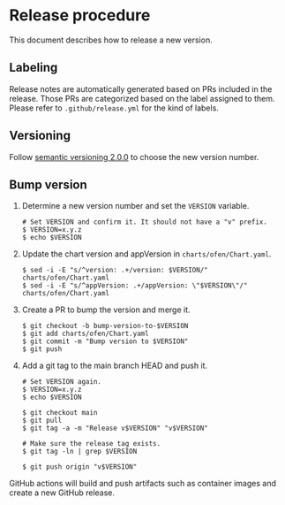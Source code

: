 Release procedure
=================

This document describes how to release a new version.

## Labeling

Release notes are automatically generated based on PRs included in the release.
Those PRs are categorized based on the label assigned to them.
Please refer to `.github/release.yml` for the kind of labels.

## Versioning

Follow [semantic versioning 2.0.0][semver] to choose the new version number.

## Bump version

1. Determine a new version number and set the `VERSION` variable.

    ```console
    # Set VERSION and confirm it. It should not have a "v" prefix.
    $ VERSION=x.y.z
    $ echo $VERSION
    ```

2. Update the chart version and appVersion in `charts/ofen/Chart.yaml`.

    ```console
    $ sed -i -E "s/^version: .+/version: $VERSION/" charts/ofen/Chart.yaml
    $ sed -i -E "s/^appVersion: .+/appVersion: \"$VERSION\"/" charts/ofen/Chart.yaml
    ```

3. Create a PR to bump the version and merge it.

    ```console
    $ git checkout -b bump-version-to-$VERSION
    $ git add charts/ofen/Chart.yaml
    $ git commit -m "Bump version to $VERSION"
    $ git push
    ```

4. Add a git tag to the main branch HEAD and push it.

    ```console
    # Set VERSION again.
    $ VERSION=x.y.z
    $ echo $VERSION

    $ git checkout main
    $ git pull
    $ git tag -a -m "Release v$VERSION" "v$VERSION"

    # Make sure the release tag exists.
    $ git tag -ln | grep $VERSION

    $ git push origin "v$VERSION"
    ```

GitHub actions will build and push artifacts such as container images and
create a new GitHub release.

[semver]: https://semver.org/spec/v2.0.0.html
